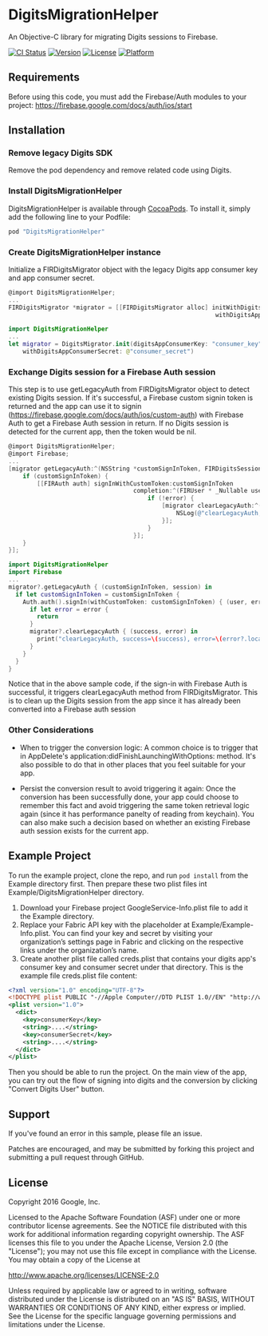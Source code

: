 # DigitsMigrationHelper

An Objective-C library for migrating Digits sessions to Firebase.

[![CI Status](http://img.shields.io/travis/Erik/DigitsMigrationHelper.svg?style=flat)](https://travis-ci.org/Erik/DigitsMigrationHelper)
[![Version](https://img.shields.io/cocoapods/v/DigitsMigrationHelper.svg?style=flat)](http://cocoapods.org/pods/DigitsMigrationHelper)
[![License](https://img.shields.io/cocoapods/l/DigitsMigrationHelper.svg?style=flat)](http://cocoapods.org/pods/DigitsMigrationHelper)
[![Platform](https://img.shields.io/cocoapods/p/DigitsMigrationHelper.svg?style=flat)](http://cocoapods.org/pods/DigitsMigrationHelper)


## Requirements

Before using this code, you must add the Firebase/Auth modules to your project:
https://firebase.google.com/docs/auth/ios/start

## Installation

### Remove legacy Digits SDK

Remove the pod dependency and remove related code using Digits.

### Install DigitsMigrationHelper

DigitsMigrationHelper is available through [CocoaPods](http://cocoapods.org). To install
it, simply add the following line to your Podfile:

```ruby
pod "DigitsMigrationHelper"
```

### Create DigitsMigrationHelper instance

Initialize a FIRDigitsMigrator object with the legacy Digits app consumer key and app consumer secret.
```objective-c
@import DigitsMigrationHelper;
...
FIRDigitsMigrator *migrator = [[FIRDigitsMigrator alloc] initWithDigitsAppConsumerKey:@"consumer_key"
                                                          withDigitsAppConsumerSecret:@"consumer_secret";
```
```swift
import DigitsMigrationHelper
...
let migrator = DigitsMigrator.init(digitsAppConsumerKey: "consumer_key",
    withDigitsAppConsumerSecret: @"consumer_secret")
```
### Exchange Digits session for a Firebase Auth session

This step is to use getLegacyAuth from FIRDigitsMigrator object to detect existing Digits session. If it's successful, a Firebase custom signin token is returned and the app can use it to signin (https://firebase.google.com/docs/auth/ios/custom-auth) with Firebase Auth to get a Firebase Auth session in return. If no Digits session is detected for the current app, then the token would be nil.

```objective-c
@import DigitsMigrationHelper;
@import Firebase;
...
[migrator getLegacyAuth:^(NSString *customSignInToken, FIRDigitsSession *session){
    if (customSignInToken) {
        [[FIRAuth auth] signInWithCustomToken:customSignInToken
                                   completion:^(FIRUser * _Nullable user, NSError * _Nullable error) {
                                       if (!error) {
                                           [migrator clearLegacyAuth:^(BOOL success, NSError * _Nullable error){
                                               NSLog(@"clearLegacyAuth, success=%d, error=%@", success, error);
                                           }];
                                       }
                                   }];
    }
}];
```
```swift
import DigitsMigrationHelper
import Firebase
...
migrator?.getLegacyAuth { (customSignInToken, session) in
  if let customSignInToken = customSignInToken {
    Auth.auth().signIn(withCustomToken: customSignInToken) { (user, error) in
      if let error = error {
        return
      }
      migrator?.clearLegacyAuth { (success, error) in
        print("clearLegacyAuth, success=\(success), error=\(error?.localizedDescription ?? "")")
      }
    }
  }
}
```
Notice that in the above sample code, if the sign-in with Firebase Auth is successful, it triggers clearLegacyAuth method from FIRDigitsMigrator. This is to clean up the Digits session from the app since it has already been converted into a Firebase auth session

### Other Considerations

* When to trigger the conversion logic:
A common choice is to trigger that in AppDelete's application:didFinishLaunchingWithOptions: method. It's also possible to do that in other places that you feel suitable for your app.

* Persist the conversion result to avoid triggering it again:
Once the conversion has been successfully done, your app could choose to remember this fact and avoid triggering the same token retrieval logic again (since it has performance panelty of reading from keychain). You can also make such a decision based on whether an existing Firebase auth session exists for the current app.

## Example Project

To run the example project, clone the repo, and run `pod install` from the Example directory first. Then prepare these two plist files int Example/DigitsMigrationHelper directory.
  1. Download your Firebase project GoogleService-Info.plist file to add it the Example directory.
  1. Replace your Fabric API key with the placeholder at Example/Example-Info.plist. You can find your key and secret by visiting your organization’s settings page in Fabric and clicking on the respective links under the organization’s name.
  1. Create another plist file called creds.plist that contains your digits app's consumer key and consumer secret under that directory. This is the example file creds.plist file content:
```xml
<?xml version="1.0" encoding="UTF-8"?>
<!DOCTYPE plist PUBLIC "-//Apple Computer//DTD PLIST 1.0//EN" "http://www.apple.com/DTDs/PropertyList-1.0.dtd">
<plist version="1.0">
  <dict>
    <key>consumerKey</key>
    <string>....</string>
    <key>consumerSecret</key>
    <string>....</string>
  </dict>
</plist>
```
Then you should be able to run the project. On the main view of the app, you can try out the flow of signing into digits and the conversion by clicking "Convert Digits User" button. 

## Support

If you've found an error in this sample, please file an issue.

Patches are encouraged, and may be submitted by forking this project and submitting a pull request through GitHub.

## License

Copyright 2016 Google, Inc.

Licensed to the Apache Software Foundation (ASF) under one or more contributor license agreements. See the NOTICE file distributed with this work for additional information regarding copyright ownership. The ASF licenses this file to you under the Apache License, Version 2.0 (the "License"); you may not use this file except in compliance with the License. You may obtain a copy of the License at

http://www.apache.org/licenses/LICENSE-2.0

Unless required by applicable law or agreed to in writing, software distributed under the License is distributed on an "AS IS" BASIS, WITHOUT WARRANTIES OR CONDITIONS OF ANY KIND, either express or implied. See the License for the specific language governing permissions and limitations under the License.


